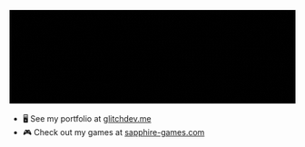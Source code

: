 ![Name animation](https://github.com/GlitchDev1/GlitchDev1/blob/main/name.gif?raw=true)

- 🖥️ See my portfolio at [glitchdev.me](http://glitchdev.me)
- 🎮 Check out my games at [sapphire-games.com](https://sapphire-games.com)


<!--
![Github Stats](https://github-readme-stats.vercel.app/api?username=glitchdevx&show_icons=true&hide=stars,&count_private=true&title_color=0891b2&text_color=ffffff&icon_color=0891b2&bg_color=1c1917&hide_border=true&show_icons=true")
-->

<!--
![Top Languages](https://github-readme-stats.vercel.app/api/top-langs/?username=glitchdevx&langs_count=10&title_color=0891b2&text_color=ffffff&icon_color=0891b2&bg_color=1c1917&hide_border=true&locale=en&custom_title=Top%20%Languages)
-->
